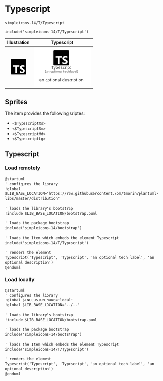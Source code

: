 # Typescript


```text
simpleicons-14/T/Typescript
```

```text
include('simpleicons-14/T/Typescript')
```



| Illustration | Typescript |
| :---: | :---: |
| ![illustration for Illustration](../../simpleicons-14/T/Typescript.png) | ![illustration for Typescript](../../simpleicons-14/T/Typescript.Local.png) |



## Sprites
The item provides the following sriptes:

- `<$TypescriptXs>`
- `<$TypescriptSm>`
- `<$TypescriptMd>`
- `<$TypescriptLg>`





## Typescript

### Load remotely
```plantuml
@startuml
' configures the library
!global $LIB_BASE_LOCATION="https://raw.githubusercontent.com/tmorin/plantuml-libs/master/distribution"

' loads the library's bootstrap
!include $LIB_BASE_LOCATION/bootstrap.puml

' loads the package bootstrap
include('simpleicons-14/bootstrap')

' loads the Item which embeds the element Typescript
include('simpleicons-14/T/Typescript')

' renders the element
Typescript('Typescript', 'Typescript', 'an optional tech label', 'an optional description')
@enduml
```

### Load locally
```plantuml
@startuml
' configures the library
!global $INCLUSION_MODE="local"
!global $LIB_BASE_LOCATION="../.."

' loads the library's bootstrap
!include $LIB_BASE_LOCATION/bootstrap.puml

' loads the package bootstrap
include('simpleicons-14/bootstrap')

' loads the Item which embeds the element Typescript
include('simpleicons-14/T/Typescript')

' renders the element
Typescript('Typescript', 'Typescript', 'an optional tech label', 'an optional description')
@enduml
```

